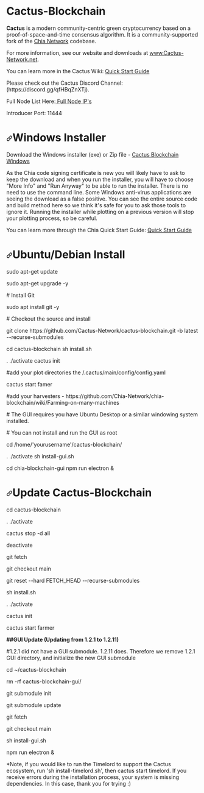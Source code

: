 # Cactus-Blockchain

**Cactus** is a modern community-centric green cryptocurrency based on a proof-of-space-and-time consensus algorithm. It is a community-supported fork of the [Chia Network](https://github.com/Chia-Network/chia-blockchain) codebase.

For more information, see our website and downloads at www.Cactus-Network.net. 
<p>You can learn more in the Cactus Wiki: <a href="https://github.com/Cactus-Network/cactus-blockchain/wiki/Cactus-Blockchain-Wiki">Quick Start Guide</a></p>
<p>Please check out the Cactus Discord Channel: (https://discord.gg/qfHBqZnXTj).</p>

<p>Full Node List Here:<a href="https://www.cactus-network.net/cactus-full-nodes/" rel="nofollow"> Full Node IP's</a></p>
<p>Introducer Port: 11444</p>

<h1>
<a id="user-content-windows" class="anchor" href="#windows" aria-hidden="true"><svg class="octicon octicon-link" viewbox="0 0 16 16" version="1.1" width="16" height="16" aria-hidden="true"><path fill-rule="evenodd" d="M7.775 3.275a.75.75 0 001.06 1.06l1.25-1.25a2 2 0 112.83 2.83l-2.5 2.5a2 2 0 01-2.83 0 .75.75 0 00-1.06 1.06 3.5 3.5 0 004.95 0l2.5-2.5a3.5 3.5 0 00-4.95-4.95l-1.25 1.25zm-4.69 9.64a2 2 0 010-2.83l2.5-2.5a2 2 0 012.83 0 .75.75 0 001.06-1.06 3.5 3.5 0 00-4.95 0l-2.5 2.5a3.5 3.5 0 004.95 4.95l1.25-1.25a.75.75 0 00-1.06-1.06l-1.25 1.25a2 2 0 01-2.83 0z"></path></svg></a>Windows Installer</h1>
<p>Download the Windows installer (exe) or Zip file - <a href="https://github.com/Cactus-Network/cactus-blockchain/releases/tag/v1.2.1" rel="nofollow">Cactus Blockchain Windows</a></p>
<p>As the Chia code signing certificate is new you will likely have to ask to keep the download and when you run the installer, you will have to choose "More Info" and "Run Anyway" to be able to run the installer. There is no need to use the command line. Some Windows anti-virus applications are seeing the download as a false positive. You can see the entire source code and build method here so we think it's safe for you to ask those tools to ignore it. Running the installer while plotting on a previous version will stop your plotting process, so be careful.</p>
<p>You can learn more through the Chia Quick Start Guide: <a href="https://github.com/Chia-Network/chia-blockchain/wiki/Quick-Start-Guide">Quick Start Guide</a></p>
<h1>

  <h1>
<a id="user-content-Ubuntu/Debian" class="anchor" href="#windows" aria-hidden="true"><svg class="octicon octicon-link" viewbox="0 0 16 16" version="1.1" width="16" height="16" aria-hidden="true"><path fill-rule="evenodd" d="M7.775 3.275a.75.75 0 001.06 1.06l1.25-1.25a2 2 0 112.83 2.83l-2.5 2.5a2 2 0 01-2.83 0 .75.75 0 00-1.06 1.06 3.5 3.5 0 004.95 0l2.5-2.5a3.5 3.5 0 00-4.95-4.95l-1.25 1.25zm-4.69 9.64a2 2 0 010-2.83l2.5-2.5a2 2 0 012.83 0 .75.75 0 001.06-1.06 3.5 3.5 0 00-4.95 0l-2.5 2.5a3.5 3.5 0 004.95 4.95l1.25-1.25a.75.75 0 00-1.06-1.06l-1.25 1.25a2 2 0 01-2.83 0z"></path></svg></a>Ubuntu/Debian Install</h1>
  
<p>
sudo apt-get update 
 <p>
sudo apt-get upgrade -y
  </p>
  <p>
# Install Git
    <p>
sudo apt install git -y
  </p>
  <p>
# Checkout the source and install
    <p>
git clone https://github.com/Cactus-Network/cactus-blockchain.git -b latest --recurse-submodules
<p>
      cd cactus-blockchain
sh install.sh
<p>
. ./activate
cactus init
    <p>
#add your plot directories the /.cactus/main/config/config.yaml
      <p>
cactus start famer<p>
#add your harvesters - https://github.com/Chia-Network/chia-blockchain/wiki/Farming-on-many-machines
<p>
# The GUI requires you have Ubuntu Desktop or a similar windowing system installed.<p>
# You can not install and run the GUI as root
<p>
cd /home/'yourusername'/cactus-blockchain/
  <p>
. ./activate
sh install-gui.sh
<p>
cd chia-blockchain-gui
npm run electron &
  </p> 
  
 <h1> <a id="user-content-Ubuntu/Debian" class="anchor" href="#windows" aria-hidden="true"><svg class="octicon octicon-link" viewbox="0 0 16 16" version="1.1" width="16" height="16" aria-hidden="true"><path fill-rule="evenodd" d="M7.775 3.275a.75.75 0 001.06 1.06l1.25-1.25a2 2 0 112.83 2.83l-2.5 2.5a2 2 0 01-2.83 0 .75.75 0 00-1.06 1.06 3.5 3.5 0 004.95 0l2.5-2.5a3.5 3.5 0 00-4.95-4.95l-1.25 1.25zm-4.69 9.64a2 2 0 010-2.83l2.5-2.5a2 2 0 012.83 0 .75.75 0 001.06-1.06 3.5 3.5 0 00-4.95 0l-2.5 2.5a3.5 3.5 0 004.95 4.95l1.25-1.25a.75.75 0 00-1.06-1.06l-1.25 1.25a2 2 0 01-2.83 0z"></path></svg></a>Update Cactus-Blockchain</h1>
<p>
  cd cactus-blockchain</p><p>
  . ./activate</p><p>
cactus stop -d all</p><p>
deactivate</p><p>
git fetch</p><p>
git checkout main</p><p>
git reset --hard FETCH_HEAD --recurse-submodules</p><p>
sh install.sh</p><p>
. ./activate</p><p>
cactus init</p><p>
cactus start farmer </p><p>
  </p><p>
  <b>##GUI Update (Updating from 1.2.1 to 1.2.11)</b></p><p>
#1.2.1 did not have a GUI submodule. 1.2.11 does. Therefore we remove 1.2.1 GUI directory, and initialize the new GUI submodule</p><p>
cd ~/cactus-blockchain</p><p>
rm -rf cactus-blockchain-gui/</p><p>
git submodule init</p><p>
git submodule update</p><p>

git fetch</p><p>
git checkout main</p><p>
sh install-gui.sh</p><p>
npm run electron &  </p><p>
  
  <p>
 *Note, if you would like to run the Timelord to support the Cactus ecosystem, run 'sh install-timelord.sh', then cactus start timelord. If you receive errors during the installation process, your system is missing dependencies. In this case, thank you for trying :)
  </p>
